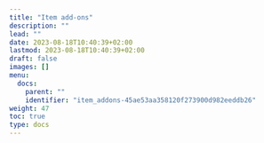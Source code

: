 ```yaml
---
title: "Item add-ons"
description: ""
lead: ""
date: 2023-08-18T10:40:39+02:00
lastmod: 2023-08-18T10:40:39+02:00
draft: false
images: []
menu:
  docs:
    parent: ""
    identifier: "item_addons-45ae53aa358120f273900d982eeddb26"
weight: 47
toc: true
type: docs
---
```

